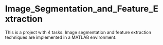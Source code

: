 # Image_Segmentation_and_Feature_Extraction
 This is a project with 4 tasks. Image segmentation and feature extraction techniques are implemented in a MATLAB environment.
